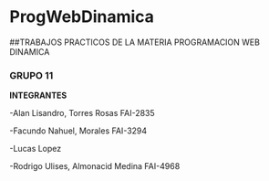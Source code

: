 # ProgWebDinamica

##TRABAJOS PRACTICOS DE LA MATERIA PROGRAMACION WEB DINAMICA 

### GRUPO 11

**INTEGRANTES** 

-Alan Lisandro, Torres Rosas FAI-2835

-Facundo Nahuel, Morales FAI-3294

-Lucas Lopez

-Rodrigo Ulises, Almonacid Medina FAI-4968
